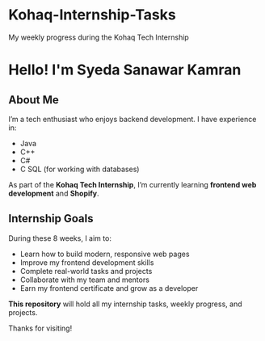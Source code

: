 # Kohaq-Internship-Tasks
My weekly progress during the Kohaq Tech Internship
# Hello! I'm Syeda Sanawar Kamran

## About Me
I’m a tech enthusiast who enjoys backend development. I have experience in:

- Java
- C++
- C#
- C
SQL (for working with databases)

As part of the **Kohaq Tech Internship**, I’m currently learning **frontend web development** and **Shopify**.

## Internship Goals
During these 8 weeks, I aim to:

- Learn how to build modern, responsive web pages
- Improve my frontend development skills
- Complete real-world tasks and projects
- Collaborate with my team and mentors
- Earn my frontend certificate and grow as a developer

 **This repository** will hold all my internship tasks, weekly progress, and projects.

Thanks for visiting!
